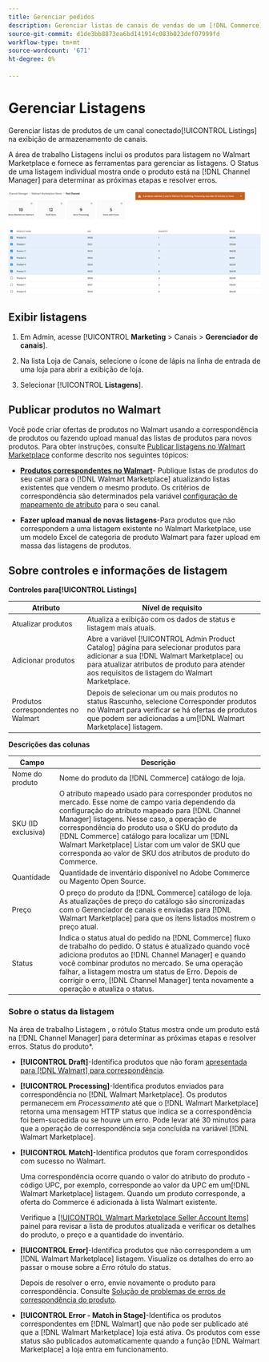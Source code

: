 ```yaml
---
title: Gerenciar pedidos
description: Gerenciar listas de canais de vendas de um [!DNL Commerce] armazene com o Channel Manager para Adobe Commerce e Magento Open Source.
source-git-commit: d1de3bb8873ea6bd141914c083b023def07999fd
workflow-type: tm+mt
source-wordcount: '671'
ht-degree: 0%

---
```



# Gerenciar Listagens

Gerenciar listas de produtos de um canal conectado[!UICONTROL Listings] na exibição de armazenamento de canais.

A área de trabalho Listagens inclui os produtos para listagem no Walmart Marketplace e fornece as ferramentas para gerenciar as listagens. O Status de uma listagem individual mostra onde o produto está na [!DNL Channel Manager] para determinar as próximas etapas e resolver erros.

![Página Listagens de um canal de vendas conectado](assets/products-submit-for-matching.png)

## Exibir listagens

1. Em Admin, acesse [!UICONTROL **Marketing** > Canais > **Gerenciador de canais**].

1. Na lista Loja de Canais, selecione o ícone de lápis na linha de entrada de uma loja para abrir a exibição de loja.

1. Selecionar [!UICONTROL **Listagens**].


## Publicar produtos no Walmart

Você pode criar ofertas de produtos no Walmart usando a correspondência de produtos ou fazendo upload manual das listas de produtos para novos produtos. Para obter instruções, consulte [Publicar listagens no Walmart Marketplace](publish-listings-to-marketplace.md) conforme descrito nos seguintes tópicos:

* **[Produtos correspondentes no Walmart](publish-listings-to-marketplace.md)**- Publique listas de produtos do seu canal para o [!DNL Walmart Marketplace] atualizando listas existentes que vendem o mesmo produto. Os critérios de correspondência são determinados pela variável [configuração de mapeamento de atributo](map-product-attributes-for-matching.md) para o seu canal.

* **Fazer upload manual de novas listagens**-Para produtos que não correspondem a uma listagem existente no Walmart Marketplace, use um modelo Excel de categoria de produto Walmart para fazer upload em massa das listagens de produtos.

## Sobre controles e informações de listagem

**Controles para[!UICONTROL Listings]**

| **Atributo** | **Nível de requisito** |
|---------------------------|---------------------------------------------------------------------------------------------------------------------------------------------------------------------------------------------------------------|
| Atualizar produtos | Atualiza a exibição com os dados de status e listagem mais atuais. |
| Adicionar produtos | Abre a variável [!UICONTROL  Admin Product Catalog] página para selecionar produtos para adicionar a sua [!DNL Walmart Marketplace] ou para atualizar atributos de produto para atender aos requisitos de listagem do Walmart Marketplace. |
| Produtos correspondentes no Walmart | Depois de selecionar um ou mais produtos no status Rascunho, selecione Corresponder produtos no Walmart para verificar se há ofertas de produtos que podem ser adicionadas a um[!DNL Walmart Marketplace] listagem. |


**Descrições das colunas**

| **Campo** | **Descrição** |
|-----------------|----------------------------------------------------------------------------------------------------------------------------------------------------------------------------------------------------------------------------------------------------------------------------------------------------------------------------------------------------------------------------------------------------------------|
| Nome do produto | Nome do produto da [!DNL Commerce] catálogo de loja. |
| SKU (ID exclusiva) | O atributo mapeado usado para corresponder produtos no mercado. Esse nome de campo varia dependendo da configuração do atributo mapeado para [!DNL Channel Manager] listagens. Nesse caso, a operação de correspondência do produto usa o SKU do produto da [!DNL Commerce] catálogo para localizar um [!DNL Walmart Marketplace]  Listar com um valor de SKU que corresponda ao valor de SKU dos atributos de produto do Commerce. |
| Quantidade | Quantidade de inventário disponível no Adobe Commerce ou Magento Open Source. |
| Preço | O preço do produto da [!DNL Commerce] catálogo de loja. As atualizações de preço do catálogo são sincronizadas com o Gerenciador de canais e enviadas para [!DNL Walmart Marketplace]  para que os itens listados mostrem o preço atual. |
| Status | Indica o status atual do pedido na [!DNL Commerce] fluxo de trabalho do pedido. O status é atualizado quando você adiciona produtos ao [!DNL Channel Manager] e quando você combinar produtos no mercado. Se uma operação falhar, a listagem mostra um status de Erro. Depois de corrigir o erro, [!DNL Channel Manager] tenta novamente a operação e atualiza o status. |


### Sobre o status da listagem

Na área de trabalho Listagem , o rótulo Status mostra onde um produto está na [!DNL Channel Manager] para determinar as próximas etapas e resolver erros. Status do produto*.

* **[!UICONTROL Draft]**-Identifica produtos que não foram [apresentada para [!DNL Walmart] para correspondência](publish-listings-to-marketplace.md#match-products).

* **[!UICONTROL Processing]**-Identifica produtos enviados para correspondência no [!DNL Walmart Marketplace]. Os produtos permanecem em *Processamento* até que o [!DNL Walmart Marketplace] retorna uma mensagem HTTP status que indica se a correspondência foi bem-sucedida ou se houve um erro. Pode levar até 30 minutos para que a operação de correspondência seja concluída na variável [!DNL Walmart Marketplace].

* **[!UICONTROL Match]**-Identifica produtos que foram correspondidos com sucesso no Walmart.

   Uma correspondência ocorre quando o valor do atributo do produto - código UPC, por exemplo, corresponde ao valor da UPC em um[!DNL Walmart Marketplace] listagem. Quando um produto corresponde, a oferta do Commerce é adicionada à lista Walmart existente.

   Verifique a [[!UICONTROL Walmart Marketplace Seller Account Items]](https://seller.walmart.com/items-and-inventory/manage-items) painel para revisar a lista de produtos atualizada e verificar os detalhes do produto, o preço e a quantidade do inventário.


* **[!UICONTROL Error]**-Identifica produtos que não correspondem a um [!DNL Walmart Marketplace] listagem. Visualize os detalhes do erro ao passar o mouse sobre a *Erro* rótulo do status.

   Depois de resolver o erro, envie novamente o produto para correspondência. Consulte [Solução de problemas de erros de correspondência do produto](https://docs.google.com/document/d/1bEbCyVLXJQQsbZvEwetJvZKWQJOKoiw5Ia1uB4Bs4uo/edit#heading=h.sz6eji8z9vzy).

* **[!UICONTROL Error - Match in Stage]**-Identifica os produtos correspondentes em [!DNL Walmart] que não pode ser publicado até que a [!DNL Walmart Marketplace] loja está ativa. Os produtos com esse status são publicados automaticamente quando a função [!DNL Walmart Marketplace] a loja entra em funcionamento.



